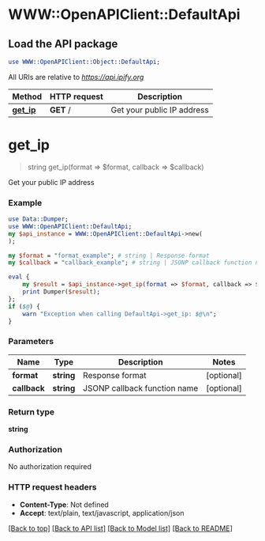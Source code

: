 # WWW::OpenAPIClient::DefaultApi

## Load the API package
```perl
use WWW::OpenAPIClient::Object::DefaultApi;
```

All URIs are relative to *https://api.ipify.org*

Method | HTTP request | Description
------------- | ------------- | -------------
[**get_ip**](DefaultApi.md#get_ip) | **GET** / | Get your public IP address


# **get_ip**
> string get_ip(format => $format, callback => $callback)

Get your public IP address

### Example
```perl
use Data::Dumper;
use WWW::OpenAPIClient::DefaultApi;
my $api_instance = WWW::OpenAPIClient::DefaultApi->new(
);

my $format = "format_example"; # string | Response format
my $callback = "callback_example"; # string | JSONP callback function name

eval {
    my $result = $api_instance->get_ip(format => $format, callback => $callback);
    print Dumper($result);
};
if ($@) {
    warn "Exception when calling DefaultApi->get_ip: $@\n";
}
```

### Parameters

Name | Type | Description  | Notes
------------- | ------------- | ------------- | -------------
 **format** | **string**| Response format | [optional] 
 **callback** | **string**| JSONP callback function name | [optional] 

### Return type

**string**

### Authorization

No authorization required

### HTTP request headers

 - **Content-Type**: Not defined
 - **Accept**: text/plain, text/javascript, application/json

[[Back to top]](#) [[Back to API list]](../README.md#documentation-for-api-endpoints) [[Back to Model list]](../README.md#documentation-for-models) [[Back to README]](../README.md)

